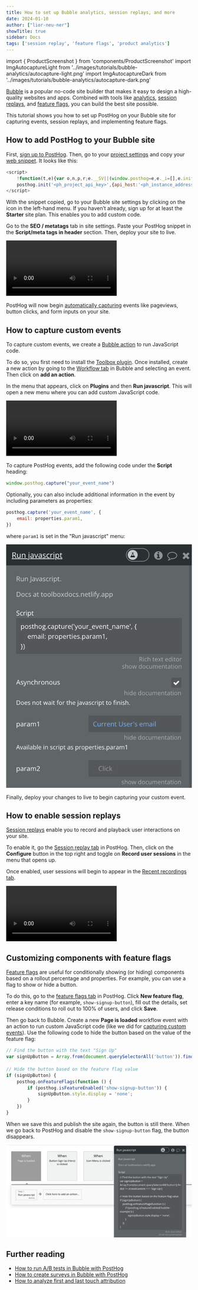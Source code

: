 ```yaml
---
title: How to set up Bubble analytics, session replays, and more
date: 2024-01-10
author: ["lior-neu-ner"]
showTitle: true
sidebar: Docs
tags: ['session replay', 'feature flags', 'product analytics']
---
```


import { ProductScreenshot } from 'components/ProductScreenshot'
import ImgAutocaptureLight from '../images/tutorials/bubble-analytics/autocapture-light.png'
import ImgAutocaptureDark from '../images/tutorials/bubble-analytics/autocapture-dark.png'

[Bubble](https://bubble.io/) is a popular no-code site builder that makes it easy to design a high-quality websites and apps. Combined with tools like [analytics](/product-analytics), [session replays](/session-replay), and [feature flags](/feature-flags), you can build the best site possible.

This tutorial shows you how to set up PostHog on your Bubble site for capturing events, session replays, and implementing feature flags.

## How to add PostHog to your Bubble site

First, [sign up to PostHog](https://us.posthog.com/signup). Then, go to your [project settings](https://us.posthog.com/settings/project) and copy your [web snippet](https://us.posthog.com/settings/project-details#snippet). It looks like this:

```js
<script>
    !function(t,e){var o,n,p,r;e.__SV||(window.posthog=e,e._i=[],e.init=function(i,s,a){function g(t,e){var o=e.split(".");2==o.length&&(t=t[o[0]],e=o[1]),t[e]=function(){t.push([e].concat(Array.prototype.slice.call(arguments,0)))}}(p=t.createElement("script")).type="text/javascript",p.async=!0,p.src=s.api_host+"/static/array.js",(r=t.getElementsByTagName("script")[0]).parentNode.insertBefore(p,r);var u=e;for(void 0!==a?u=e[a]=[]:a="posthog",u.people=u.people||[],u.toString=function(t){var e="posthog";return"posthog"!==a&&(e+="."+a),t||(e+=" (stub)"),e},u.people.toString=function(){return u.toString(1)+".people (stub)"},o="capture identify alias people.set people.set_once set_config register register_once unregister opt_out_capturing has_opted_out_capturing opt_in_capturing reset isFeatureEnabled onFeatureFlags getFeatureFlag getFeatureFlagPayload reloadFeatureFlags group updateEarlyAccessFeatureEnrollment getEarlyAccessFeatures getActiveMatchingSurveys getSurveys onSessionId".split(" "),n=0;n<o.length;n++)g(u,o[n]);e._i.push([i,s,a])},e.__SV=1)}(document,window.posthog||[]);
    posthog.init('<ph_project_api_key>',{api_host:'<ph_instance_address>'})
</script>
```

With the snippet copied, go to your Bubble site settings by clicking on the icon in the left-hand menu. If you haven’t already, sign up for at least the **Starter** site plan. This enables you to add custom code.

Go to the **SEO / metatags** tab in site settings. Paste your PostHog snippet in the **Script/meta tags in header** section. Then, deploy your site to live.

![How to add PostHog to Bubble](../images/tutorials/bubble-ab-tests/adding-posthog.mp4)

PostHog will now begin [automatically capturing](/docs/product-analytics/autocapture) events like pageviews, button clicks, and form inputs on your site.

<ProductScreenshot
  imageLight={ImgAutocaptureLight} 
  imageDark={ImgAutocaptureDark} 
  alt="Autocapture events captured by PostHog in PostHog" 
  classes="rounded"
/>

## How to capture custom events

To capture custom events, we create a [Bubble action](https://manual.bubble.io/help-guides/logic/workflows/actions) to run JavaScript code. 

To do so, you first need to install the [Toolbox plugin](https://bubble.io/plugin/toolbox-1488796042609x768734193128308700). Once installed, create a new action by going to the [Workflow tab](https://manual.bubble.io/help-guides/getting-started/navigating-the-bubble-editor/tabs-and-sections/workflow-tab) in Bubble and selecting an event. Then click on **add an action**.

In the menu that appears, click on **Plugins** and then **Run javascript**. This will open a new menu where you can add custom JavaScript code.

![How to add custom javascript in Bubble](../images/tutorials/bubble-analytics/bubble-custom-code.mp4)

To capture PostHog events, add the following code under the **Script** heading:

```js
window.posthog.capture("your_event_name")
```

Optionally, you can also include additional information in the event by including parameters as properties:

```js
posthog.capture('your_event_name', {
    email: properties.param1,
})
```

where `param1` is set in the "Run javascript" menu:

![Set parameters in Bubble's Run Javascript menu](../images/tutorials/bubble-analytics/bubble-toolbox-params.png)

Finally, deploy your changes to live to begin capturing your custom event.

## How to enable session replays

[Session replays](/docs/session-replay) enable you to record and playback user interactions on your site. 

To enable it, go the [Session replay tab](https://us.posthog.com/replay) in PostHog. Then, click on the **Configure** button in the top right and toggle on **Record user sessions** in the menu that opens up. 

Once enabled, user sessions will begin to appear in the [Recent recordings tab](https://us.posthog.com/replay/recent).

![How to enable session replays in PostHog](../images/tutorials/bubble-analytics/bubble-record-sessions.mp4)

## Customizing components with feature flags

[Feature flags](/docs/feature-flags) are useful for conditionally showing (or hiding) components based on a rollout percentage and properties. For example, you can use a flag to show or hide a button.

To do this, go to the [feature flags tab](https://us.posthog.com/feature_flags) in PostHog. Click **New feature flag**, enter a key name (for example, `show-signup-button`), fill out the details, set release conditions to roll out to 100% of users, and click **Save**.

Then go back to Bubble. Create a new **Page is loaded** workflow event with an action to run custom JavaScript code (like we did for [capturing custom events](#how-to-capture-custom-events)). Use the following code to hide the button based on the value of the feature flag:

```js
// Find the button with the text "Sign Up"
var signUpButton = Array.from(document.querySelectorAll('button')).find(el => el.textContent === 'Sign Up');

// Hide the button based on the feature flag value
if (signUpButton) {
    posthog.onFeatureFlags(function () {
        if (posthog.isFeatureEnabled('show-signup-button')) {
            signUpButton.style.display = 'none';
        }
    })
}
```

When we save this and publish the site again, the button is still there. When we go back to PostHog and disable the `show-signup-button` flag, the button disappears.

![Feature flags in bubble](../images/tutorials/bubble-analytics/bubble-feature-flags.png)

## Further reading

- [How to run A/B tests in Bubble with PostHog](/tutorials/bubble-ab-tests)
- [How to create surveys in Bubble with PostHog](/tutorials/bubble-surveys)
- [How to analyze first and last touch attribution](/tutorials/first-last-touch-attribution)
